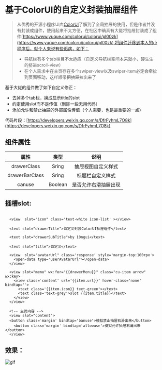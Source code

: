 # 基于ColorUI的自定义封装抽屉组件

> 从优秀的开源小程序UI库[ColorUI](https://github.com/weilanwl/ColorUI)了解到了全局抽屉的使用，但是作者并没有封装成组件，使用起来不太方便，在社区中确真有大佬将抽屉封装成了组件[https://www.yuque.com/colorui/colorui/pl00zk](https://www.yuque.com/colorui/colorui/pl00zk),将组件迁移到本人的小程序后，就个人来说有些诟病，如下：
> - 导航栏有多个tab栏目不太适应（自定义导航栏空间本来就小，硬生生的挤进scroll-view）  
> - 在个人需求中在主页存在多个swiper-view以及swiper-item必定会牵扯到页面移动，这样顺带把抽屉拉出来了  

基于大佬的组件做了如下自定义修正：  
- 去掉多个tab栏，换成显示title的slot
- 约定使用slot而不是传值（删除一些无用代码）
- 添加允许和禁止抽屉的外部属性传值（个人需要，也是最重要的一点）

代码片段：[https://developers.weixin.qq.com/s/DfrFyhmL7O8k](https://developers.weixin.qq.com/s/DfrFyhmL7O8k)

## 组件属性
| 属性 | 类型 | 说明 |
:-:|:-:|:-:
|drawerClass|Sring|抽屉视图自定义样式|
|drawerBarClass|Sring|标题栏自定义样式|
|canuse|Boolean|是否允许右滑抽屉出现|

## 插槽slot:  
```

  <view  slot="icon" class='text-white icon-list' ></view>

  <text slot="drawerTitle">自定义封装ColorUI抽屉组件</text>
  
  <text slot="drawerSubTitle">by 10ngui</text>
  
  <text slot="title">自定义</text>
  
  <view  slot="avatarUrl" class='response' style='margin-top:100rpx'>
    <open-data type="userAvatarUrl"></open-data>
  </view>
  
  <view slot="menu" wx:for="{{drawerMenu}}" class="cu-item arrow" wx:key>
    <view class='content' url='{{item.url}}' hover-class='none' bindtap=''>
      <text class='{{item.icon}} text-green'></text>
      <text class='text-grey'>slot {{item.title}}</text>
    </view>
  </view>

  <!-- 主页内容 -->
  <view slot="content">
  <button class='margin' bindtap='banuse'>模拟禁止抽屉右滑出来</button>
    <button class='margin' bindtap='allowuse'>模拟允许抽屉右滑出来</button>
  </view>
```

## 效果：
![gif](./gif/1.gif)